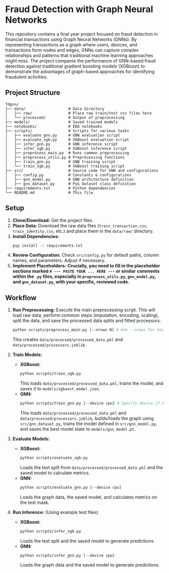 # Fraud Detection with Graph Neural Networks
This repository contains a final year project focused on fraud detection in financial transactions using Graph Neural Networks (GNNs). By representing transactions as a graph where users, devices, and transactions form nodes and edges, GNNs can capture complex relationships and patterns that traditional machine learning approaches might miss. The project compares the performance of GNN-based fraud detection against traditional gradient boosting models (XGBoost) to demonstrate the advantages of graph-based approaches for identifying fraudulent activities.

## Project Structure
```
fdgnn/
├── data/                   # Data directory
│   ├── raw/                # Place raw train/test csv files here
│   └── processed/          # Output of preprocessing
├── models/                 # Saved trained models
├── notebooks/              # EDA notebooks
├── scripts/                # Scripts for various tasks
│   ├── evaluate_gnn.py     # GNN evaluation script
│   ├── evaluate_xgb.py     # XGBoost evaluation script
│   ├── infer_gnn.py        # GNN inference script
│   ├── infer_xgb.py        # XGBoost inference script
│   ├── preprocess_main.py  # Runs common preprocessing
│   ├── preprocess_utils.py # Preprocessing functions
│   ├── train_gnn.py        # GNN training script
│   └── train_xgb.py        # XGBoost training script
├── src/                    # Source code for GNN and configurations
│   ├── config.py           # Constants & configurations
│   ├── gnn_model.py        # GNN architecture definition
│   ├── gnn_dataset.py      # PyG Dataset class definition
├── requirements.txt        # Python dependencies
└── README.md               # This file
```

## Setup

1.  **Clone/Download:** Get the project files.
2.  **Place Data:** Download the raw data files (`train_transaction.csv`, `train_identity.csv`, etc.) and place them in the `data/raw/` directory.
3.  **Install Dependencies:**
    ```bash
    pip install -r requirements.txt
    ```
4.  **Review Configuration:** Check `src/config.py` for default paths, column names, and parameters. Adjust if necessary.
5.  **Implement Placeholders:** **Crucially, you need to fill in the placeholder sections marked `# --- PASTE YOUR ... HERE ---` or similar comments within the `.py` files, especially in `preprocess_utils.py`, `gnn_model.py`, and `gnn_dataset.py`, with your specific, reviewed code.**

## Workflow

1.  **Run Preprocessing:** Execute the main preprocessing script. This will load raw data, perform common steps (imputation, encoding, scaling), split the data, and save the processed data splits and fitted processors.
    ```bash
    python scripts/preprocess_main.py [--nrows N] # Use --nrows for testing with fewer rows
    ```
    This creates `data/processed/processed_data.pkl` and `data/processed/processors.joblib`.

2.  **Train Models:**
    *   **XGBoost:**
        ```bash
        python scripts/train_xgb.py
        ```
        This loads `data/processed/processed_data.pkl`, trains the model, and saves it to `models/xgboost_model.json`.
    *   **GNN:**
        ```bash
        python scripts/train_gnn.py [--device cpu] # Specify device if needed
        ```
        This loads `data/processed/processed_data.pkl` and `data/processed/processors.joblib`, builds/loads the graph using `src/gnn_dataset.py`, trains the model defined in `src/gnn_model.py`, and saves the best model state to `models/gnn_model.pt`.

3.  **Evaluate Models:**
    *   **XGBoost:**
        ```bash
        python scripts/evaluate_xgb.py
        ```
        Loads the test split from `data/processed/processed_data.pkl` and the saved model to calculate metrics.
    *   **GNN:**
        ```bash
        python scripts/evaluate_gnn.py [--device cpu]
        ```
        Loads the graph data, the saved model, and calculates metrics on the test mask.

4.  **Run Inference:** (Using example test files)
    *   **XGBoost:**
        ```bash
        python scripts/infer_xgb.py
        ```
        Loads the test split and the saved model to generate predictions.
    *   **GNN:**
        ```bash
        python scripts/infer_gnn.py [--device cpu]
        ```
        Loads the graph data and the saved model to generate predictions.
